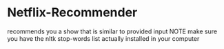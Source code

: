 # Netflix-Recommender
recommends you a show that is similar to provided input
NOTE
make sure you have the nltk stop-words list actually installed in your computer
